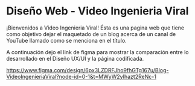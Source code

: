 # Diseño Web - Video Ingenieria Viral

¡Bienvenidos a Video Ingenieria Viral! Ésta es una pagina web que tiene como objetivo dejar el maquetado de un blog acerca de un canal de YouTube llamado como se menciona en el título.

A continuación dejo el link de figma para mostrar la comparación entre lo desarrollado en el Diseño UX/UI y la página codificada.

https://www.figma.com/design/6px3LZDRFJho9fhGTg167u/Blog-VideoIngenieriaViral?node-id=0-1&t=MWyW2yIhazt2ReNc-1